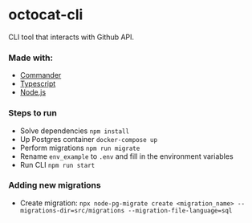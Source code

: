 # octocat-cli
CLI tool that interacts with Github API.

### Made with:
- [Commander](https://www.npmjs.com/package/commander)
- [Typescript](https://www.typescriptlang.org/)
- [Node.js](https://nodejs.org/)

### Steps to run
- Solve dependencies `npm install`
- Up Postgres container `docker-compose up`
- Perform migrations `npm run migrate`
- Rename `env_example` to `.env` and fill in the environment variables
- Run CLI `npm run start`

### Adding new migrations
- Create migration: `npx node-pg-migrate create <migration_name> --migrations-dir=src/migrations --migration-file-language=sql`
